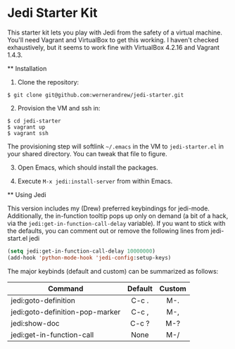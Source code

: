 Jedi Starter Kit
================

This starter kit lets you play with Jedi from the safety of a
virtual machine.  You'll need Vagrant and VirtualBox to get this
working.  I haven't checked exhaustively, but it seems to work
fine with VirtualBox 4.2.16 and Vagrant 1.4.3.

** Installation

1.  Clone the repository:

```shell
$ git clone git@github.com:wernerandrew/jedi-starter.git
```

2.  Provision the VM and ssh in:

```shell
$ cd jedi-starter
$ vagrant up
$ vagrant ssh
```

The provisioning step will softlink `~/.emacs` in the VM to
`jedi-starter.el` in your shared directory.  You can tweak
that file to figure.

3.  Open Emacs, which should install the packages.

4.  Execute `M-x jedi:install-server` from within Emacs.

** Using Jedi

This version includes my (Drew) preferred keybindings for
jedi-mode.  Additionally, the in-function tooltip pops up
only on demand (a bit of a hack, via the `jedi:get-in-function-call-delay`
variable).  If you want to stick with the defaults, you can comment out
or remove the following lines from jedi-start.el jedi

``` lisp
(setq jedi:get-in-function-call-delay 10000000)
(add-hook 'python-mode-hook 'jedi-config:setup-keys)
```

The major keybinds (default and custom) can be summarized as follows:

Command                         | Default | Custom
--------------------------------|:-------:|:-----:
jedi:goto-definition            | C-c .   | M-.
jedi:goto-definition-pop-marker | C-c ,   | M-,
jedi:show-doc                   | C-c ?   | M-?
jedi:get-in-function-call       | None    | M-/